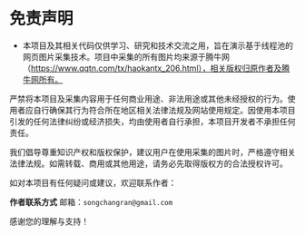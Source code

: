 # 免责声明

- 本项目及其相关代码仅供学习、研究和技术交流之用，旨在演示基于线程池的网页图片采集技术。项目中采集的所有图片均来源于腾牛网（https://www.qqtn.com/tx/haokantx_206.html），相关版权归原作者及腾牛网所有。

严禁将本项目及采集内容用于任何商业用途、非法用途或其他未经授权的行为。使用者应自行确保其行为符合所在地区相关法律法规及网站使用规定。因使用本项目引发的任何法律纠纷或经济损失，均由使用者自行承担，本项目开发者不承担任何责任。

我们倡导尊重知识产权和版权保护，建议用户在使用采集的图片时，严格遵守相关法律法规。如需转载、商用或其他用途，请务必先取得版权方的合法授权许可。

如对本项目有任何疑问或建议，欢迎联系作者：

**作者联系方式**
 邮箱：`songchangran@gmail.com`

感谢您的理解与支持！